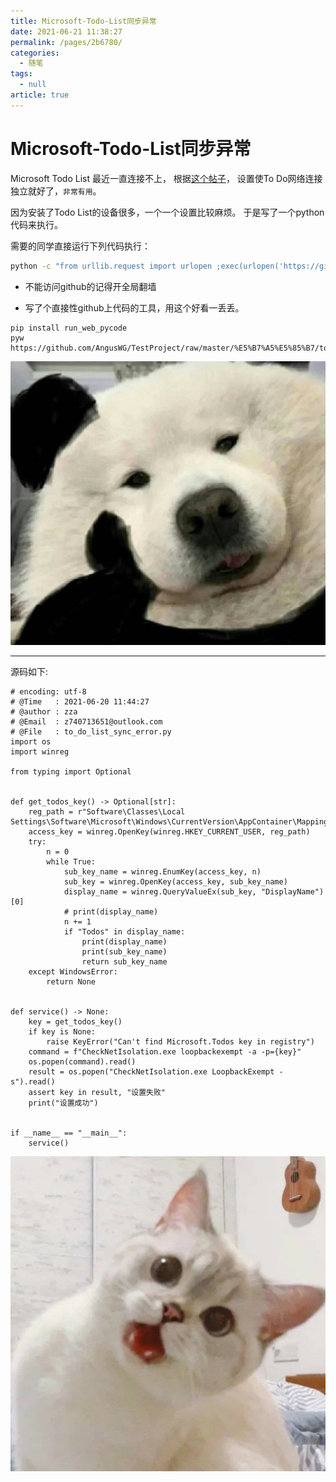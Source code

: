 ```yaml
---
title: Microsoft-Todo-List同步异常
date: 2021-06-21 11:38:27
permalink: /pages/2b6780/
categories: 
  - 随笔
tags: 
  - null
article: true
---
```

# Microsoft-Todo-List同步异常

Microsoft Todo List 最近一直连接不上，
根据[这个帖子](http://kevinnan.org.cn/index.php/archives/607/)，
设置使To Do网络连接独立就好了，`非常有用`。

因为安装了Todo List的设备很多，一个一个设置比较麻烦。
于是写了一个python代码来执行。

需要的同学直接运行下列代码执行：

``` bash
python -c "from urllib.request import urlopen ;exec(urlopen('https://github.com/AngusWG/TestProject/raw/master/%E5%B7%A5%E5%85%B7/to_do_list_sync_error.py').read())"
```

* 不能访问github的记得开全局翻墙

* 写了个直接性github上代码的工具，用这个好看一丢丢。
  
``` python3
pip install run_web_pycode
pyw https://github.com/AngusWG/TestProject/raw/master/%E5%B7%A5%E5%85%B7/to_do_list_sync_error.py
```  

![](../images/2021-06-21-12-06-46.png)

---

源码如下:

```python#!/usr/bin/python3
# encoding: utf-8
# @Time   : 2021-06-20 11:44:27
# @author : zza
# @Email  : z740713651@outlook.com
# @File   : to_do_list_sync_error.py
import os
import winreg

from typing import Optional


def get_todos_key() -> Optional[str]:
    reg_path = r"Software\Classes\Local Settings\Software\Microsoft\Windows\CurrentVersion\AppContainer\Mappings"
    access_key = winreg.OpenKey(winreg.HKEY_CURRENT_USER, reg_path)
    try:
        n = 0
        while True:
            sub_key_name = winreg.EnumKey(access_key, n)
            sub_key = winreg.OpenKey(access_key, sub_key_name)
            display_name = winreg.QueryValueEx(sub_key, "DisplayName")[0]
            # print(display_name)
            n += 1
            if "Todos" in display_name:
                print(display_name)
                print(sub_key_name)
                return sub_key_name
    except WindowsError:
        return None


def service() -> None:
    key = get_todos_key()
    if key is None:
        raise KeyError("Can't find Microsoft.Todos key in registry")
    command = f"CheckNetIsolation.exe loopbackexempt -a -p={key}"
    os.popen(command).read()
    result = os.popen("CheckNetIsolation.exe LoopbackExempt -s").read()
    assert key in result, "设置失败"
    print("设置成功")


if __name__ == "__main__":
    service()

```

![](../images/2021-06-21-12-08-57.png)
